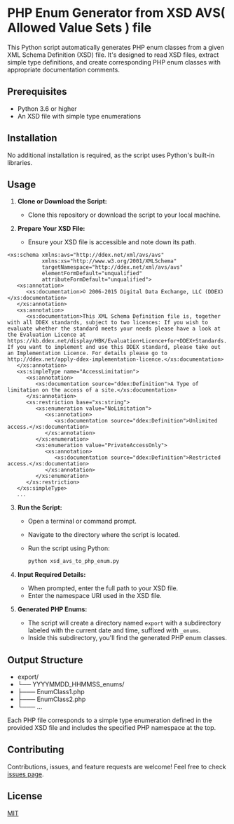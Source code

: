 # PHP Enum Generator from XSD AVS( Allowed Value Sets ) file 

This Python script automatically generates PHP enum classes from a given XML Schema Definition (XSD) file. It's designed to read XSD files, extract simple type definitions, and create corresponding PHP enum classes with appropriate documentation comments.

## Prerequisites

- Python 3.6 or higher
- An XSD file with simple type enumerations

## Installation

No additional installation is required, as the script uses Python's built-in libraries.

## Usage

1. **Clone or Download the Script:**
   - Clone this repository or download the script to your local machine.

2. **Prepare Your XSD File:**
   - Ensure your XSD file is accessible and note down its path.
   
   <?xml version="1.0" encoding="UTF-8"?>
```
<xs:schema xmlns:avs="http://ddex.net/xml/avs/avs"
           xmlns:xs="http://www.w3.org/2001/XMLSchema"
           targetNamespace="http://ddex.net/xml/avs/avs"
           elementFormDefault="unqualified"
           attributeFormDefault="unqualified">
   <xs:annotation>
      <xs:documentation>© 2006-2015 Digital Data Exchange, LLC (DDEX)</xs:documentation>
   </xs:annotation>
   <xs:annotation>
      <xs:documentation>This XML Schema Definition file is, together with all DDEX standards, subject to two licences: If you wish to evaluate whether the standard meets your needs please have a look at the Evaluation Licence at https://kb.ddex.net/display/HBK/Evaluation+Licence+for+DDEX+Standards. If you want to implement and use this DDEX standard, please take out an Implementation Licence. For details please go to http://ddex.net/apply-ddex-implementation-licence.</xs:documentation>
   </xs:annotation>
   <xs:simpleType name="AccessLimitation">
      <xs:annotation>
         <xs:documentation source="ddex:Definition">A Type of limitation on the access of a site.</xs:documentation>
      </xs:annotation>
      <xs:restriction base="xs:string">
         <xs:enumeration value="NoLimitation">
            <xs:annotation>
               <xs:documentation source="ddex:Definition">Unlimited access.</xs:documentation>
            </xs:annotation>
         </xs:enumeration>
         <xs:enumeration value="PrivateAccessOnly">
            <xs:annotation>
               <xs:documentation source="ddex:Definition">Restricted access.</xs:documentation>
            </xs:annotation>
         </xs:enumeration>
      </xs:restriction>
   </xs:simpleType>
   ...
```

3. **Run the Script:**
   - Open a terminal or command prompt.
   - Navigate to the directory where the script is located.
   - Run the script using Python:

     ```bash
     python xsd_avs_to_php_enum.py
     ```

4. **Input Required Details:**
   - When prompted, enter the full path to your XSD file.
   - Enter the namespace URI used in the XSD file.

5. **Generated PHP Enums:**
   - The script will create a directory named `export` with a subdirectory labeled with the current date and time, suffixed with `_enums`.
   - Inside this subdirectory, you'll find the generated PHP enum classes.

## Output Structure

*  export/
* └── YYYYMMDD_HHMMSS_enums/ 
* ├─── EnumClass1.php
* ├─── EnumClass2.php
* └─── ...

Each PHP file corresponds to a simple type enumeration defined in the provided XSD file and includes the specified PHP namespace at the top.

## Contributing

Contributions, issues, and feature requests are welcome! Feel free to check [issues page](https://github.com/vldmir/avs_xsd_2_php_enums/issues).

## License

[MIT](https://choosealicense.com/licenses/mit/)